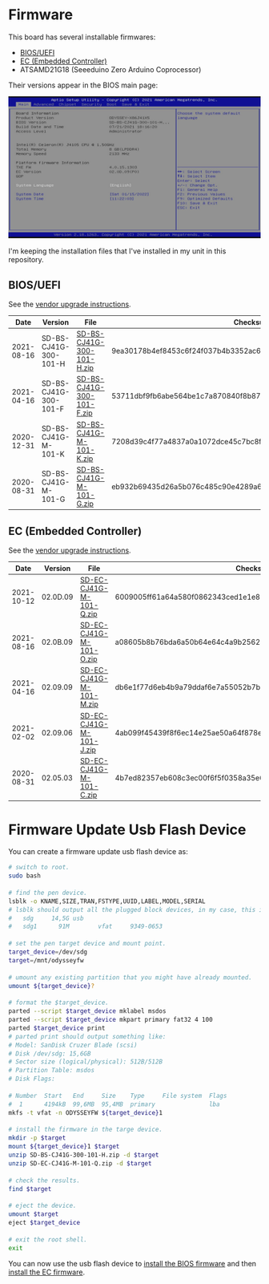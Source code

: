# Firmware

This board has several installable firmwares:

* [BIOS/UEFI](#biosuefi)
* [EC (Embedded Controller)](#ec-embedded-controller)
* ATSAMD21G18 (Seeeduino Zero Arduino Coprocessor)

Their versions appear in the BIOS main page:

![](bios-main-page.jpg)

I'm keeping the installation files that I've installed in my unit in this repository.

## BIOS/UEFI

See the [vendor upgrade instructions](https://wiki.seeedstudio.com/ODYSSEY-X86J4105-Installing-OS/#how-to-upgrade-the-bios).

| Date | Version | File | Checksum |
|------|---------|------|----------|
| 2021-08-16 | SD-BS-CJ41G-300-101-H | [SD-BS-CJ41G-300-101-H.zip](SD-BS-CJ41G-300-101-H.zip) | 9ea30178b4ef8453c6f24f037b4b3352ac6d214c7c22f94985428bcb23a178c2 |
| 2021-04-16 | SD-BS-CJ41G-300-101-F | [SD-BS-CJ41G-300-101-F.zip](SD-BS-CJ41G-300-101-F.zip) | 53711dbf9fb6abe564be1c7a870840f8b87caa42239448869d87c08c1bdf0ec5 |
| 2020-12-31 | SD-BS-CJ41G-M-101-K | [SD-BS-CJ41G-M-101-K.zip](SD-BS-CJ41G-M-101-K.zip) | 7208d39c4f77a4837a0a1072dce45c7bc8feba28597522ea036778a9c09aa61a |
| 2020-08-31 | SD-BS-CJ41G-M-101-G | [SD-BS-CJ41G-M-101-G.zip](SD-BS-CJ41G-M-101-G.zip) | eb932b69435d26a5b076c485c90e4289a697681ac092c18e85c86804e3fe4206 |

## EC (Embedded Controller)

See the [vendor upgrade instructions](https://wiki.seeedstudio.com/ODYSSEY-X86J4105-Installing-OS/#how-to-update-the-embedded-controller).

| Date | Version | File | Checksum |
|------|---------|------|----------|
| 2021-10-12 | 02.0D.09 | [SD-EC-CJ41G-M-101-Q.zip](SD-EC-CJ41G-M-101-Q.zip) | 6009005ff61a64a580f0862343ced1e1e8b4de8625e326510582063d6e20bce4 |
| 2021-08-16 | 02.0B.09 | [SD-EC-CJ41G-M-101-O.zip](SD-EC-CJ41G-M-101-O.zip) | a08605b8b76bda6a50b64e64c4a9b256297d393f7139ffb2525cc93b28556f13 |
| 2021-04-16 | 02.09.09 | [SD-EC-CJ41G-M-101-M.zip](SD-EC-CJ41G-M-101-M.zip) | db6e1f77d6eb4b9a79ddaf6e7a55052b7be6e63b8339c7b948ff111e5c9ca8ad |
| 2021-02-02 | 02.09.06 | [SD-EC-CJ41G-M-101-J.zip](SD-EC-CJ41G-M-101-J.zip) | 4ab099f45439f8f6ec14e25ae50a64f878eed4c998e39000e17f2047df6bbb83 |
| 2020-08-31 | 02.05.03 | [SD-EC-CJ41G-M-101-C.zip](SD-EC-CJ41G-M-101-C.zip) | 4b7ed82357eb608c3ec00f6f5f0358a35e63b327ae33855eb5e7608814f8df6a |

# Firmware Update Usb Flash Device

You can create a firmware update usb flash device as:

```bash
# switch to root.
sudo bash

# find the pen device.
lsblk -o KNAME,SIZE,TRAN,FSTYPE,UUID,LABEL,MODEL,SERIAL
# lsblk should output all the plugged block devices, in my case, this is the device that I'm interested in:
#   sdg     14,5G usb                                                                STORAGE DEVICE   000000078
#   sdg1      91M        vfat     9349-0653                            ODYSSEYFW                                 

# set the pen target device and mount point.
target_device=/dev/sdg
target=/mnt/odysseyfw

# umount any existing partition that you might have already mounted.
umount ${target_device}?

# format the $target_device.
parted --script $target_device mklabel msdos
parted --script $target_device mkpart primary fat32 4 100
parted $target_device print
# parted print should output something like:
# Model: SanDisk Cruzer Blade (scsi)
# Disk /dev/sdg: 15,6GB
# Sector size (logical/physical): 512B/512B
# Partition Table: msdos
# Disk Flags: 

# Number  Start   End     Size    Type     File system  Flags
#  1      4194kB  99,6MB  95,4MB  primary               lba
mkfs -t vfat -n ODYSSEYFW ${target_device}1

# install the firmware in the targe device.
mkdir -p $target
mount ${target_device}1 $target
unzip SD-BS-CJ41G-300-101-H.zip -d $target
unzip SD-EC-CJ41G-M-101-Q.zip -d $target

# check the results.
find $target

# eject the device.
umount $target
eject $target_device

# exit the root shell.
exit
```

You can now use the usb flash device to [install the BIOS firmware](https://wiki.seeedstudio.com/ODYSSEY-X86J4105-Installing-OS/#how-to-upgrade-the-bios) and then [install the EC firmware](https://wiki.seeedstudio.com/ODYSSEY-X86J4105-Installing-OS/#how-to-update-the-embedded-controller).
